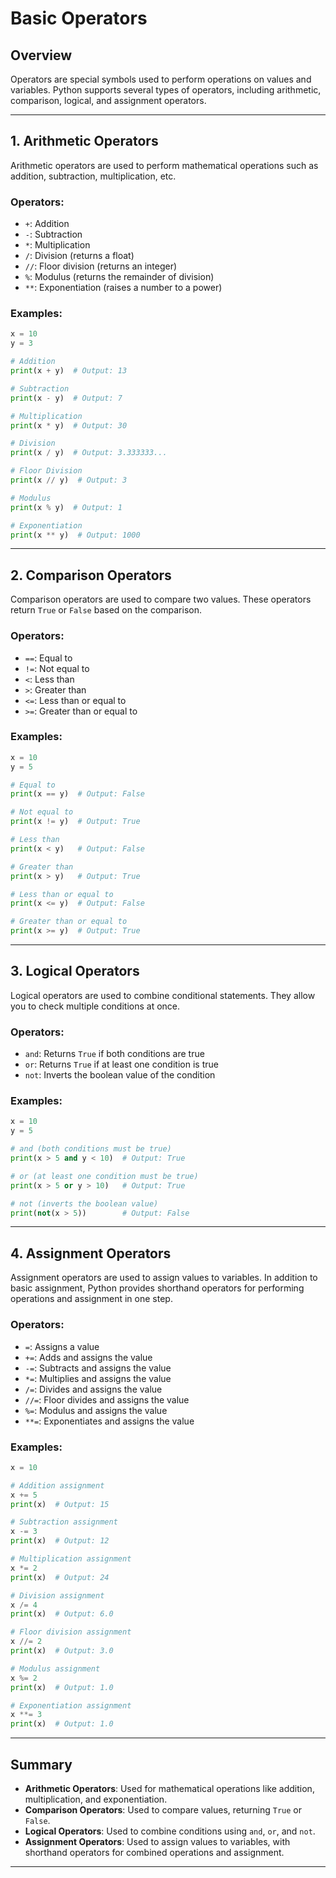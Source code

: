 # Basic Operators

## Overview

Operators are special symbols used to perform operations on values and variables. Python supports several types of operators, including arithmetic, comparison, logical, and assignment operators.

---

## 1. Arithmetic Operators

Arithmetic operators are used to perform mathematical operations such as addition, subtraction, multiplication, etc.

### Operators:
- `+`: Addition
- `-`: Subtraction
- `*`: Multiplication
- `/`: Division (returns a float)
- `//`: Floor division (returns an integer)
- `%`: Modulus (returns the remainder of division)
- `**`: Exponentiation (raises a number to a power)

### Examples:
```python
x = 10
y = 3

# Addition
print(x + y)  # Output: 13

# Subtraction
print(x - y)  # Output: 7

# Multiplication
print(x * y)  # Output: 30

# Division
print(x / y)  # Output: 3.333333...

# Floor Division
print(x // y)  # Output: 3

# Modulus
print(x % y)  # Output: 1

# Exponentiation
print(x ** y)  # Output: 1000
```

---

## 2. Comparison Operators

Comparison operators are used to compare two values. These operators return `True` or `False` based on the comparison.

### Operators:
- `==`: Equal to
- `!=`: Not equal to
- `<`: Less than
- `>`: Greater than
- `<=`: Less than or equal to
- `>=`: Greater than or equal to

### Examples:
```python
x = 10
y = 5

# Equal to
print(x == y)  # Output: False

# Not equal to
print(x != y)  # Output: True

# Less than
print(x < y)   # Output: False

# Greater than
print(x > y)   # Output: True

# Less than or equal to
print(x <= y)  # Output: False

# Greater than or equal to
print(x >= y)  # Output: True
```

---

## 3. Logical Operators

Logical operators are used to combine conditional statements. They allow you to check multiple conditions at once.

### Operators:
- `and`: Returns `True` if both conditions are true
- `or`: Returns `True` if at least one condition is true
- `not`: Inverts the boolean value of the condition

### Examples:
```python
x = 10
y = 5

# and (both conditions must be true)
print(x > 5 and y < 10)  # Output: True

# or (at least one condition must be true)
print(x > 5 or y > 10)   # Output: True

# not (inverts the boolean value)
print(not(x > 5))        # Output: False
```

---

## 4. Assignment Operators

Assignment operators are used to assign values to variables. In addition to basic assignment, Python provides shorthand operators for performing operations and assignment in one step.

### Operators:
- `=`: Assigns a value
- `+=`: Adds and assigns the value
- `-=`: Subtracts and assigns the value
- `*=`: Multiplies and assigns the value
- `/=`: Divides and assigns the value
- `//=`: Floor divides and assigns the value
- `%=`: Modulus and assigns the value
- `**=`: Exponentiates and assigns the value

### Examples:
```python
x = 10

# Addition assignment
x += 5
print(x)  # Output: 15

# Subtraction assignment
x -= 3
print(x)  # Output: 12

# Multiplication assignment
x *= 2
print(x)  # Output: 24

# Division assignment
x /= 4
print(x)  # Output: 6.0

# Floor division assignment
x //= 2
print(x)  # Output: 3.0

# Modulus assignment
x %= 2
print(x)  # Output: 1.0

# Exponentiation assignment
x **= 3
print(x)  # Output: 1.0
```

---

## Summary

- **Arithmetic Operators**: Used for mathematical operations like addition, multiplication, and exponentiation.  
- **Comparison Operators**: Used to compare values, returning `True` or `False`.  
- **Logical Operators**: Used to combine conditions using `and`, `or`, and `not`.  
- **Assignment Operators**: Used to assign values to variables, with shorthand operators for combined operations and assignment.

---